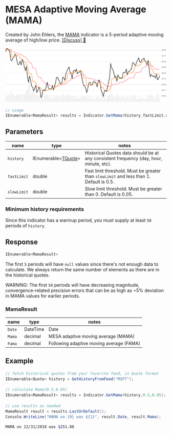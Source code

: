﻿# MESA Adaptive Moving Average (MAMA)

Created by John Ehlers, the [MAMA](http://mesasoftware.com/papers/MAMA.pdf) indicator is a 5-period adaptive moving average of high/low price.
[[Discuss] :speech_balloon:](https://github.com/DaveSkender/Stock.Indicators/discussions/211 "Community discussion about this indicator")

![image](chart.png)

```csharp
// usage
IEnumerable<MamaResult> results = Indicator.GetMama(history,fastLimit,slowLimit);  
```

## Parameters

| name | type | notes
| -- |-- |--
| `history` | IEnumerable\<[TQuote](../../docs/GUIDE.md#quote)\> | Historical Quotes data should be at any consistent frequency (day, hour, minute, etc).
| `fastLimit` | double | Fast limit threshold.  Must be greater than `slowLimit` and less than 1.  Default is 0.5.
| `slowLimit` | double | Slow limit threshold.  Must be greater than 0.  Default is 0.05.

### Minimum history requirements

Since this indicator has a warmup period, you must supply at least `50` periods of `history`.

## Response

```csharp
IEnumerable<MamaResult>
```

The first `5` periods will have `null` values since there's not enough data to calculate.  We always return the same number of elements as there are in the historical quotes.

WARNING: The first `50` periods will have decreasing magnitude, convergence-related precision errors that can be as high as ~5% deviation in MAMA values for earlier periods.

### MamaResult

| name | type | notes
| -- |-- |--
| `Date` | DateTime | Date
| `Mama` | decimal | MESA adaptive moving average (MAMA)
| `Fama` | decimal | Following adaptive moving average (FAMA)

## Example

```csharp
// fetch historical quotes from your favorite feed, in Quote format
IEnumerable<Quote> history = GetHistoryFromFeed("MSFT");

// calculate Mama(0.5,0.05)
IEnumerable<MamaResult> results = Indicator.GetMama(history,0.5,0.05);

// use results as needed
MamaResult result = results.LastOrDefault();
Console.WriteLine("MAMA on {0} was ${1}", result.Date, result.Mama);
```

```bash
MAMA on 12/31/2018 was $251.86
```

